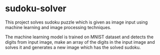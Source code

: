 # sudoku-solver

This project solves sudoku puzzle which is given as image input using machine learning and image processing techniques.

The machine learning model is trained on MNIST dataset and detects the digits from input image, make an array of the digits in the input image and solves it and generates a new image which has the solved sudoku.
